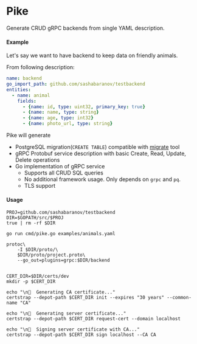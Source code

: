 # Pike

Generate CRUD gRPC backends from single YAML description.


#### Example

Let's say we want to have backend to keep data on friendly animals.


From following description:

```yaml
name: backend
go_import_path: github.com/sashabaranov/testbackend
entities:
  - name: animal
    fields:
      - {name: id, type: uint32, primary_key: true}
      - {name: name, type: string}
      - {name: age, type: int32}
      - {name: photo_url, type: string}
```

Pike will generate
* PostgreSQL migration(`CREATE TABLE`) compatible with [migrate](https://github.com/golang-migrate/migrate) tool
* gRPC Protobuf service description with basic Create, Read, Update, Delete operations
* Go implementation of gRPC service 
  * Supports all CRUD SQL queries
  * No additional framework usage. Only depends on `grpc` and `pq`.
  * TLS support
  
  
#### Usage


```
PROJ=github.com/sashabaranov/testbackend
DIR=$GOPATH/src/$PROJ
true | rm -rf $DIR

go run cmd/pike.go examples/animals.yaml

protoc\
	-I $DIR/proto/\
	$DIR/proto/project.proto\
	--go_out=plugins=grpc:$DIR/backend


CERT_DIR=$DIR/certs/dev
mkdir -p $CERT_DIR

echo "\n🔖  Generating CA certificate..."
certstrap --depot-path $CERT_DIR init --expires "30 years" --common-name "CA"

echo "\n🔖  Generating server certificate..."
certstrap --depot-path $CERT_DIR request-cert --domain localhost

echo "\n🔖  Signing server certificate with CA..."
certstrap --depot-path $CERT_DIR sign localhost --CA CA
```
